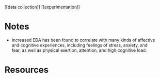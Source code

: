 [[data collection]]
[[experimentation]]

# Notes


- increased EDA has been found to correlate with many kinds of affective and cognitive experiences, including feelings of stress, anxiety, and fear, as well as physical exertion, attention, and high cognitive load. 

# Resources